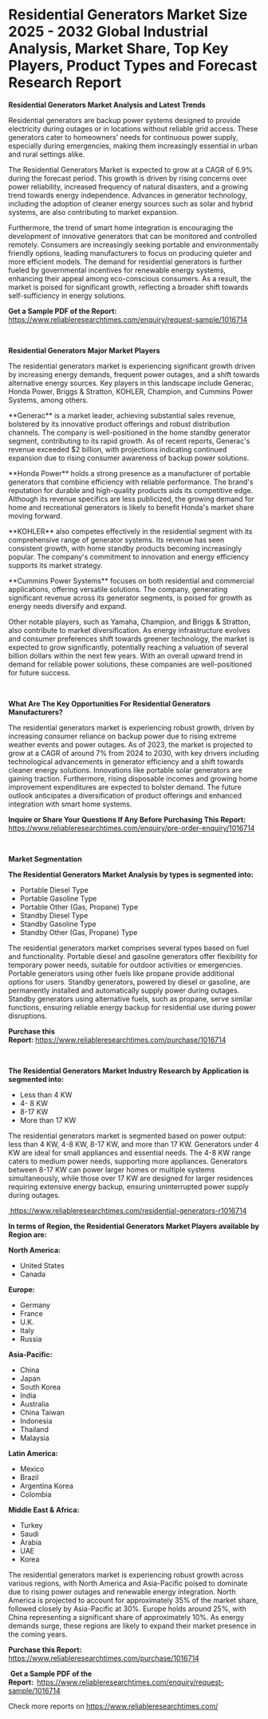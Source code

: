 <p><h1>Residential Generators Market Size 2025 - 2032 Global Industrial Analysis, Market Share, Top Key Players, Product Types and Forecast Research Report</h1></p><p><strong>Residential Generators Market Analysis and Latest Trends</strong></p>
<p><p>Residential generators are backup power systems designed to provide electricity during outages or in locations without reliable grid access. These generators cater to homeowners’ needs for continuous power supply, especially during emergencies, making them increasingly essential in urban and rural settings alike.</p><p>The Residential Generators Market is expected to grow at a CAGR of 6.9% during the forecast period. This growth is driven by rising concerns over power reliability, increased frequency of natural disasters, and a growing trend towards energy independence. Advances in generator technology, including the adoption of cleaner energy sources such as solar and hybrid systems, are also contributing to market expansion. </p><p>Furthermore, the trend of smart home integration is encouraging the development of innovative generators that can be monitored and controlled remotely. Consumers are increasingly seeking portable and environmentally friendly options, leading manufacturers to focus on producing quieter and more efficient models. The demand for residential generators is further fueled by governmental incentives for renewable energy systems, enhancing their appeal among eco-conscious consumers. As a result, the market is poised for significant growth, reflecting a broader shift towards self-sufficiency in energy solutions.</p></p>
<p><strong>Get a Sample PDF of the Report:&nbsp;</strong> <a href="https://www.reliableresearchtimes.com/enquiry/request-sample/1016714?utm_campaign=2722&utm_medium=2&utm_source=Github&utm_content=ia&utm_term=07042025&utm_id=residential-generators">https://www.reliableresearchtimes.com/enquiry/request-sample/1016714</a></p>
<p>&nbsp;</p>
<p><strong>Residential Generators Major Market Players</strong></p>
<p><p>The residential generators market is experiencing significant growth driven by increasing energy demands, frequent power outages, and a shift towards alternative energy sources. Key players in this landscape include Generac, Honda Power, Briggs & Stratton, KOHLER, Champion, and Cummins Power Systems, among others.</p><p>**Generac** is a market leader, achieving substantial sales revenue, bolstered by its innovative product offerings and robust distribution channels. The company is well-positioned in the home standby generator segment, contributing to its rapid growth. As of recent reports, Generac's revenue exceeded $2 billion, with projections indicating continued expansion due to rising consumer awareness of backup power solutions.</p><p>**Honda Power** holds a strong presence as a manufacturer of portable generators that combine efficiency with reliable performance. The brand's reputation for durable and high-quality products aids its competitive edge. Although its revenue specifics are less publicized, the growing demand for home and recreational generators is likely to benefit Honda's market share moving forward.</p><p>**KOHLER** also competes effectively in the residential segment with its comprehensive range of generator systems. Its revenue has seen consistent growth, with home standby products becoming increasingly popular. The company's commitment to innovation and energy efficiency supports its market strategy.</p><p>**Cummins Power Systems** focuses on both residential and commercial applications, offering versatile solutions. The company, generating significant revenue across its generator segments, is poised for growth as energy needs diversify and expand.</p><p>Other notable players, such as Yamaha, Champion, and Briggs & Stratton, also contribute to market diversification. As energy infrastructure evolves and consumer preferences shift towards greener technology, the market is expected to grow significantly, potentially reaching a valuation of several billion dollars within the next few years. With an overall upward trend in demand for reliable power solutions, these companies are well-positioned for future success.</p></p>
<p>&nbsp;</p>
<p><strong>What Are The Key Opportunities For Residential Generators Manufacturers?</strong></p>
<p><p>The residential generators market is experiencing robust growth, driven by increasing consumer reliance on backup power due to rising extreme weather events and power outages. As of 2023, the market is projected to grow at a CAGR of around 7% from 2024 to 2030, with key drivers including technological advancements in generator efficiency and a shift towards cleaner energy solutions. Innovations like portable solar generators are gaining traction. Furthermore, rising disposable incomes and growing home improvement expenditures are expected to bolster demand. The future outlook anticipates a diversification of product offerings and enhanced integration with smart home systems.</p></p>
<p><strong>Inquire or Share Your Questions If Any Before Purchasing This Report:</strong> <a href="https://www.reliableresearchtimes.com/enquiry/pre-order-enquiry/1016714?utm_campaign=2722&utm_medium=2&utm_source=Github&utm_content=ia&utm_term=07042025&utm_id=residential-generators">https://www.reliableresearchtimes.com/enquiry/pre-order-enquiry/1016714</a></p>
<p>&nbsp;</p>
<p><strong>Market Segmentation</strong></p>
<p><strong>The Residential Generators Market Analysis by types is segmented into:</strong></p>
<p><ul><li>Portable Diesel Type</li><li>Portable Gasoline Type</li><li>Portable Other (Gas, Propane) Type</li><li>Standby Diesel Type</li><li>Standby Gasoline Type</li><li>Standby Other (Gas, Propane) Type</li></ul></p>
<p><p>The residential generators market comprises several types based on fuel and functionality. Portable diesel and gasoline generators offer flexibility for temporary power needs, suitable for outdoor activities or emergencies. Portable generators using other fuels like propane provide additional options for users. Standby generators, powered by diesel or gasoline, are permanently installed and automatically supply power during outages. Standby generators using alternative fuels, such as propane, serve similar functions, ensuring reliable energy backup for residential use during power disruptions.</p></p>
<p><strong>Purchase this Report:&nbsp;</strong><a href="https://www.reliableresearchtimes.com/purchase/1016714?utm_campaign=2722&utm_medium=2&utm_source=Github&utm_content=ia&utm_term=07042025&utm_id=residential-generators">https://www.reliableresearchtimes.com/purchase/1016714</a></p>
<p>&nbsp;</p>
<p><strong>The Residential Generators Market Industry Research by Application is segmented into:</strong></p>
<p><ul><li>Less than 4 KW</li><li>4- 8 KW</li><li>8-17 KW</li><li>More than 17 KW</li></ul></p>
<p><p>The residential generators market is segmented based on power output: less than 4 KW, 4-8 KW, 8-17 KW, and more than 17 KW. Generators under 4 KW are ideal for small appliances and essential needs. The 4-8 KW range caters to medium power needs, supporting more appliances. Generators between 8-17 KW can power larger homes or multiple systems simultaneously, while those over 17 KW are designed for larger residences requiring extensive energy backup, ensuring uninterrupted power supply during outages.</p></p>
<p><a href="https://www.reliableresearchtimes.com/residential-generators-r1016714?utm_campaign=2722&utm_medium=2&utm_source=Github&utm_content=ia&utm_term=07042025&utm_id=residential-generators">&nbsp;https://www.reliableresearchtimes.com/residential-generators-r1016714</a></p>
<p><strong>In terms of Region, the Residential Generators Market Players available by Region are:</strong></p>
<p>
    <p> <strong> North America: </strong>
        <ul>
            <li>United States</li>
            <li>Canada</li>
        </ul>
        </p> 
    <p> <strong> Europe: </strong>
        <ul>
            <li>Germany</li>
            <li>France</li>
            <li>U.K.</li>
            <li>Italy</li>
            <li>Russia</li>
        </ul>
        </p> 
    <p> <strong> Asia-Pacific: </strong>
        <ul>
            <li>China</li>
            <li>Japan</li>
            <li>South Korea</li>
            <li>India</li>
            <li>Australia</li>
            <li>China Taiwan</li>
            <li>Indonesia</li>
            <li>Thailand</li>
            <li>Malaysia</li>
        </ul>
        </p> 
    <p> <strong> Latin America: </strong>
        <ul>
            <li>Mexico</li>
            <li>Brazil</li>
            <li>Argentina Korea</li>
            <li>Colombia</li>
        </ul>
        </p> 
    <p> <strong> Middle East & Africa: </strong>
        <ul>
            <li>Turkey</li>
            <li>Saudi</li>
            <li>Arabia</li>
            <li>UAE</li>
            <li>Korea</li>
        </ul>
    </p>
    </p>
<p><p>The residential generators market is experiencing robust growth across various regions, with North America and Asia-Pacific poised to dominate due to rising power outages and renewable energy integration. North America is projected to account for approximately 35% of the market share, followed closely by Asia-Pacific at 30%. Europe holds around 25%, with China representing a significant share of approximately 10%. As energy demands surge, these regions are likely to expand their market presence in the coming years.</p></p>
<p><strong>Purchase this Report: </strong><a href="https://www.reliableresearchtimes.com/purchase/1016714?utm_campaign=2722&utm_medium=2&utm_source=Github&utm_content=ia&utm_term=07042025&utm_id=residential-generators">https://www.reliableresearchtimes.com/purchase/1016714</a></p>
<p>&nbsp;<strong>Get a Sample PDF of the Report:&nbsp;&nbsp;</strong><a href="https://www.reliableresearchtimes.com/enquiry/request-sample/1016714?utm_campaign=2722&utm_medium=2&utm_source=Github&utm_content=ia&utm_term=07042025&utm_id=residential-generators">https://www.reliableresearchtimes.com/enquiry/request-sample/1016714</a></p>
<p><strong></strong></p>
<p>Check more reports on <a href="https://www.reliableresearchtimes.com/?utm_campaign=2722&utm_medium=2&utm_source=Github&utm_content=ia&utm_term=07042025&utm_id=residential-generators">https://www.reliableresearchtimes.com/</a></p>